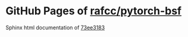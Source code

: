 GitHub Pages of [rafcc/pytorch-bsf](https://github.com/rafcc/pytorch-bsf.git)
===
Sphinx html documentation of [73ee3183](https://github.com/rafcc/pytorch-bsf/tree/73ee318340e6b6621fd412a077efbdf3071de81d)
